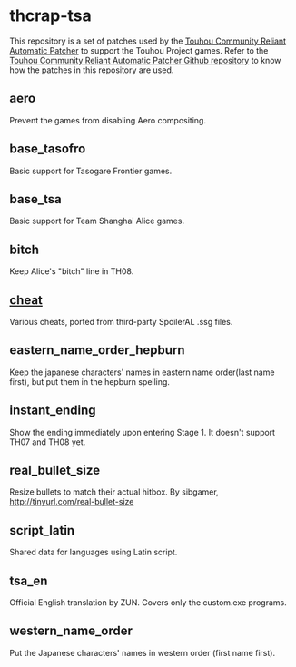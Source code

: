 # thcrap-tsa
This repository is a set of patches used by the [Touhou Community Reliant Automatic Patcher](https://www.thpatch.net/wiki/Touhou_Patch_Center) to support the Touhou Project games. Refer to the [Touhou Community Reliant Automatic Patcher Github repository](https://github.com/thpatch/thcrap) to know how the patches in this repository are used.

## aero
Prevent the games from disabling Aero compositing.

## base_tasofro
Basic support for Tasogare Frontier games.

## base_tsa
Basic support for Team Shanghai Alice games.

## bitch
Keep Alice's "bitch" line in TH08.

## [cheat](cheat/README.md)
Various cheats, ported from third-party SpoilerAL .ssg files.

## eastern_name_order_hepburn
Keep the japanese characters' names in eastern name order(last name first), but put them in the hepburn spelling.

## instant_ending
Show the ending immediately upon entering Stage 1.
It doesn't support TH07 and TH08 yet.

## real_bullet_size
Resize bullets to match their actual hitbox.
By sibgamer, http://tinyurl.com/real-bullet-size

## script_latin
Shared data for languages using Latin script.

## tsa_en
Official English translation by ZUN.
Covers only the custom.exe programs.

## western_name_order
Put the Japanese characters' names in western order (first name first).
